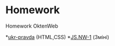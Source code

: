 # Homework
Homework OktenWeb

*[ukr-pravda](https://github.com/YaroslavYedyn/Homework/tree/master/homework-pravda)  (HTML,CSS)
*[JS.NW-1](https://github.com/YaroslavYedyn/Homework/tree/master/JS/homework-1)  (Зміні)
